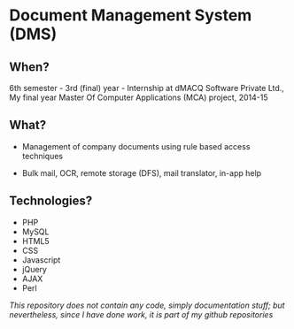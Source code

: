 # Document Management System (DMS)

## When?

6th semester - 3rd (final) year - Internship at dMACQ Software Private Ltd., My final year Master Of Computer Applications (MCA) project, 2014-15

## What?

- Management of company documents using rule based access techniques
* Bulk mail, OCR, remote storage (DFS), mail translator, in-app help

## Technologies?

- PHP
- MySQL
- HTML5
- CSS
- Javascript
- jQuery
- AJAX
- Perl

*This repository does not contain any code, simply documentation stuff; but nevertheless, since I have done work, it is part of my github repositories*
